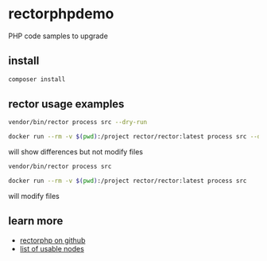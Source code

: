 # rectorphpdemo

PHP code samples to upgrade

## install

```bash
composer install
```

## rector usage examples

```bash
vendor/bin/rector process src --dry-run
```
```bash
docker run --rm -v $(pwd):/project rector/rector:latest process src --dry-run
```

will show differences but not modify files

```bash
vendor/bin/rector process src
```
```bash
docker run --rm -v $(pwd):/project rector/rector:latest process src
```
will modify files

## learn more 

- [rectorphp on github](https://github.com/rectorphp/rector)
- [list of usable nodes](https://github.com/rectorphp/php-parser-nodes-docs/)

